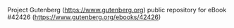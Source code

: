 Project Gutenberg (https://www.gutenberg.org) public repository for eBook #42426 (https://www.gutenberg.org/ebooks/42426)
